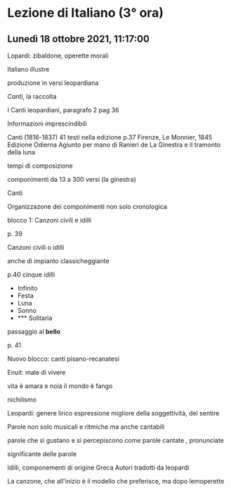 # Lezione di Italiano (3° ora) 
## Lunedì 18 ottobre 2021, 11:17:00

Lopardi: zibaldone, operette morali

Italiano illustre

produzione in versi leopardiana


_Canti_, la raccolta

I Canti leopardiani, paragrafo 2 pag 36

Informazioni imprescindibili


Canti (1816-1837)
41 testi nella edizione
p.37 Firenze, Le Monnier, 1845
Edizione Odierna
Agiunto per mano di Ranieri de La Ginestra e il tramonto della luna 

tempi di composizione

componimenti da 13 a 300 versi (la ginestra)


Canti



Organizzazone dei componimenti non solo cronologica


blocco 1: Canzoni civili e idilli


p. 39

Canzoni civili o idilli

anche di impianto classicheggiante


p.40 cinque idilli
* Infinito
* Festa
* Luna
* Sonno
* *** Solitaria


passaggio al **bello**


p. 41

Nuovo blocco: canti pisano-recanatesi


Enuit: male di vivere

vita è amara e noia
il mondo è fango


nichilismo

Leopardi: genere lirico espressione migliore della soggettività, del sentire


Parole non solo musicali e ritmiche ma anche cantabili


parole che si gustano e si percepiscono come parole cantate , pronunciate

significante delle parole


Idilli, componementi di origine Greca
Autori tradotti da leopardi


La canzone, che all'inizio è il modello che preferisce, ma dopo lemoperette 
<!--stackedit_data:
eyJoaXN0b3J5IjpbLTYyMzcwNzk1NV19
-->